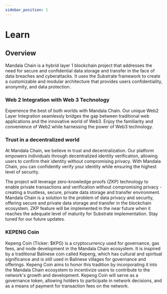 ```yaml
---
sidebar_position: 1
---
```


# Learn

## Overview

Mandala Chain is a hybrid layer 1 blockchain project that addresses the need for secure and confidential data storage and transfer in the face of data breaches and cyberattacks. It uses the Substrate framework to create a customizable and modular architecture that provides users confidentiality, anonymity, and data protection.&#x20;

### Web 2 Integration with Web 3 Technology

Experience the best of both worlds with Mandala Chain. Our unique Web2 Layer Integration seamlessly bridges the gap between traditional web applications and the innovative world of Web3. Enjoy the familiarity and convenience of Web2 while harnessing the power of Web3 technology.

### Trust in a decentralized world

At Mandala Chain, we believe in trust and decentralization. Our platform empowers individuals through decentralized identity verification, allowing users to confirm their identity without compromising privacy. With Mandala Chain, you can confidently verify your identity while ensuring the highest level of security.

The project will leverage zero-knowledge proofs (ZKP) technology to enable private transactions and verification without compromising privacy - creating a trustless, secure, private data storage and transfer environment. Mandala Chain is a solution to the problem of data privacy and security, offering secure and private data storage and transfer in the blockchain ecosystem. ZKP feature will be implemented in the near future when it reaches the adequate level of maturity for Substrate implementation. Stay tuned for our future updates.

### KEPENG Coin

Kepeng Coin (Ticker: $KPG) is a cryptocurrency used for governance, gas fees, and node development in the Mandala Chain ecosystem. It is inspired by a traditional Balinese coin called Kepeng, which has cultural and spiritual significance and is still used in Balinese villages for governance and offerings. Kepeng Coin aims to honor this tradition by incorporating it into the Mandala Chain ecosystem to incentivize users to contribute to the network's growth and development. Kepeng Coin will serve as a governance token, allowing holders to participate in network decisions, and as a means of payment for transaction fees on the network.
